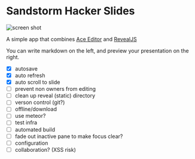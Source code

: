 # Sandstorm Hacker Slides

![screen shot](https://cloud.githubusercontent.com/assets/1058938/6159164/ed455218-b206-11e4-9187-ce6f44546c7b.png)

A simple app that combines [Ace Editor](https://github.com/ajaxorg/ace/) and [RevealJS](https://github.com/hakimel/reveal.js)

You can write markdown on the left, and preview your presentation on the right.

- [x] autosave
- [x] auto refresh
- [x] auto scroll to slide
- [ ] prevent non owners from editing
- [ ] clean up reveal (static) directory
- [ ] verson control (git?)
- [ ] offline/download
- [ ] use meteor?
- [ ] test infra
- [ ] automated build
- [ ] fade out inactive pane to make focus clear?
- [ ] configuration
- [ ] collaboration? (XSS risk)
